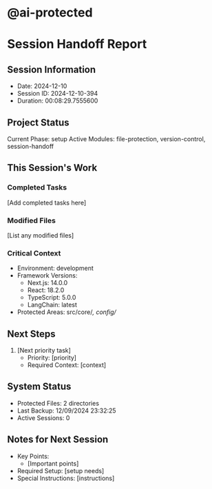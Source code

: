 # @ai-protected
# Session Handoff Report

## Session Information
- Date: 2024-12-10
- Session ID: 2024-12-10-394
- Duration: 00:08:29.7555600

## Project Status
Current Phase: setup
Active Modules: file-protection, version-control, session-handoff

## This Session's Work
### Completed Tasks
[Add completed tasks here]

### Modified Files
[List any modified files]

### Critical Context
- Environment: development
- Framework Versions:
  * Next.js: 14.0.0
  * React: 18.2.0
  * TypeScript: 5.0.0
  * LangChain: latest
- Protected Areas: src/core/*, config/*

## Next Steps
1. [Next priority task]
   - Priority: [priority]
   - Required Context: [context]

## System Status
- Protected Files: 2 directories
- Last Backup: 12/09/2024 23:32:25
- Active Sessions: 0

## Notes for Next Session
- Key Points:
  * [Important points]
- Required Setup: [setup needs]
- Special Instructions: [instructions]
